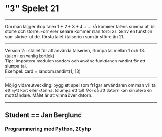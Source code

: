 # "3" Spelet 21

***

Om man lägger ihop talen 1 + 2 + 3 + 4 + …  så kommer talens summa att bli större och större. Förr eller senare kommer man förbi 21. Skriv en funktion som skriver ut det första talet i talserien som är större än 21.

***

Version 2: i stället för att använda talserien, slumpa tal mellan 1 och 13. (talen i en vanlig kortlek)\
Tips: importera modulen random och använd funktionen randint för att slumpa tal. \
Exempel: card = random.randint(1, 13)
 
***

Möjlig vidareutveckling: bygg ett spel som frågar användaren om man vill ta ett nytt kort eller stanna. (slumpa ett tal) Gör så att datorn kan simulera en motståndare. Målet är att vinna över datorn.

***

## Student == Jan Berglund

### Programmering med Python, 20yhp
